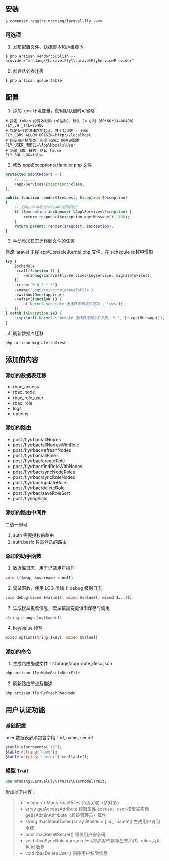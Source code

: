 ## 安装

```shell
$ composer require mradang/laravel-fly -vvv
```

### 可选项

1. 发布配置文件、快捷脚本和运维脚本

```shell
$ php artisan vendor:publish --provider="mradang\\LaravelFly\\LaravelFlyServiceProvider"
```

2. 创建队列表迁移
```shell
$ php artisan queue:table
```

## 配置

1. 添加 .env 环境变量，使用默认值时可省略
```
# 指定 token 的有效时间（单位秒），默认 24 小时（60*60*24=86400）
FLY_JWT_TTL=86400
# 指定允许跨域请求的站点，多个站点用 | 分隔
FLY_CORS_ALLOW_ORIGIN=http://localhost
# 指定用户模型类，实现 RBAC 的关键配置
FLY_USER_MODEL=\App\Models\User
# 记录 SQL 日志，默认 false
FLY_SQL_LOG=false
```

2. 修改 app\Exceptions\Handler.php 文件
```php
protected $dontReport = [
    // ......
    \App\Services\Exception::class,
];

public function render($request, Exception $exception)
{
    // 将App异常改为http400错误输出
    if ($exception instanceof \App\Services\Exception) {
        return response($exception->getMessage(), 400);
    }
    return parent::render($request, $exception);
}
```

3. 手动添加日志迁移到文件的任务

修改 laravel 工程 app\Console\Kernel.php 文件，在 schedule 函数中增加
```php
try {
    $schedule
    ->call(function () {
        \mradang\LaravelFly\Services\LogService::migrateToFile();
    })
    ->cron('0 0 2 * *')
    ->name('LogService::migrateToFile')
    ->withoutOverlapping()
    ->after(function () {
        L('Kernel.schedule 迁移日志到文件成功', 'sys');
    });
} catch (\Exception $e) {
    L(sprintf('Kernel.schedule 迁移日志到文件失败：%s', $e->getMessage()), 'sys');
}
```

4. 刷新数据库迁移
```bash
php artisan migrate:refresh
```

## 添加的内容

### 添加的数据表迁移
- rbac_access
- rbac_node
- rbac_role_user
- rbac_role
- logs
- options

### 添加的路由
- post /fly/rbac/allNodes
- post /fly/rbac/allNodesWithRole
- post /fly/rbac/refreshNodes
- post /fly/rbac/allRoles
- post /fly/rbac/createRole
- post /fly/rbac/findRoleWithNodes
- post /fly/rbac/syncNodeRoles
- post /fly/rbac/syncRoleNodes
- post /fly/rbac/updateRole
- post /fly/rbac/deleteRole
- post /fly/rbac/saveRoleSort
- post /fly/log/lists

### 添加的路由中间件
二选一即可
1. auth 需要授权的路由
2. auth.basic 只需登录的路由

### 添加的助手函数
1. 数据库日志，用于记录用户操作
```php
void L($msg, $username = null)
```

2. 调试函数，使用 LOG 类输出 debug 级别日志
```php
void debug(mixed $value1[, mixed $value2[, mixed $...]])
```

3. 生成模型更改信息，模型数据变更但未保存时调用
```php
string change_log($model)
```

4. key/value 读写
```php
mixed option(string $key[, mixed $value])
```

### 添加的命令
1. 生成路由描述文件：storage/app/route_desc.json
```bash
php artisan fly:MakeRouteDescFile
```

2. 刷新路由节点及描述
```bash
php artisan fly:RefreshRbacNode
```

## 用户认证功能

### 基础配置
user 数据表必须包含字段：id, name, secret
```php
$table->increments('id');
$table->string('name');
$table->string('secret')->nullable();
```

### 模型 Trait
```php
use mradang\LaravelFly\Traits\UserModelTrait;
```

增加以下内容：
> - belongsToMany rbacRoles 角色关联（多对多）
> - array getAccessAttribute 权限属性 access，user 模型需实现 getIsAdminAttribute（超级管理员）属性
> - string rbacMakeToken(array $fields = ['id', 'name']) 生成用户访问令牌
> - bool rbacResetSecret() 重置用户安全码
> - void rbacSyncRoles(array $roles) 同步用户与角色的关联，$roles 为角色 id 数组
> - void rbacDeleteUser() 删除用户权限信息
